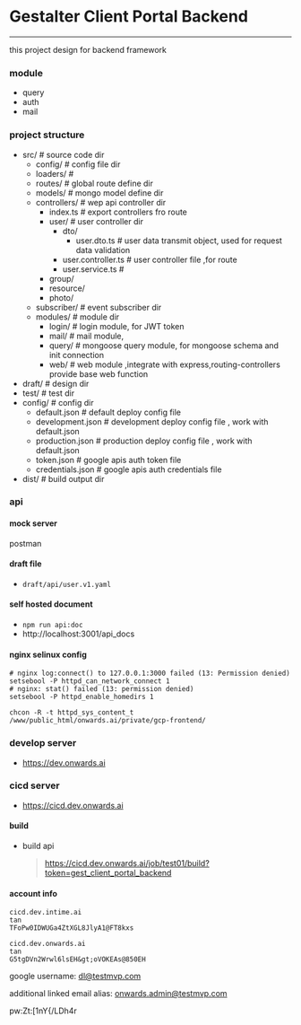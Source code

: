 # Gestalter Client Portal Backend
*********************************************************************

this project design for backend framework 

### module
- query
- auth
- mail

### project structure
- src/    # source code dir
  - config/ # config file dir
  - loaders/ # 
  - routes/ # global route define dir
  - models/ # mongo model define dir
  - controllers/ # wep api controller dir
    - index.ts # export controllers fro route
    - user/ # user controller dir
      - dto/ 
        - user.dto.ts # user data transmit object, used for request data validation 
      - user.controller.ts # user controller file ,for route
      - user.service.ts  # 
    - group/
    - resource/
    - photo/
  - subscriber/ # event subscriber dir 
  - modules/ # module dir
    - login/ # login module, for JWT token 
    - mail/ # mail module, 
    - query/ # mongoose query module, for mongoose schema and init connection
    - web/ # web module ,integrate with express,routing-controllers provide base web function
- draft/ # design dir 
- test/ # test dir
- config/ # config dir
  - default.json    # default deploy config file
  - development.json    # development deploy config file , work with default.json
  - production.json # production deploy config file , work with default.json
  - token.json   # google apis auth token file
  - credentials.json   # google apis auth credentials file
- dist/ # build output dir


### api 
#### mock server
postman
#### draft file 
- `draft/api/user.v1.yaml`
#### self hosted document
- `npm run api:doc`
- http://localhost:3001/api_docs


#### nginx selinux config

```
# nginx log:connect() to 127.0.0.1:3000 failed (13: Permission denied)
setsebool -P httpd_can_network_connect 1
# nginx: stat() failed (13: permission denied) 
setsebool -P httpd_enable_homedirs 1

chcon -R -t httpd_sys_content_t /www/public_html/onwards.ai/private/gcp-frontend/
```

### develop server
- https://dev.onwards.ai

### cicd server
- https://cicd.dev.onwards.ai
#### build
- build api 
  > https://cicd.dev.onwards.ai/job/test01/build?token=gest_client_portal_backend
#### account info
```
cicd.dev.intime.ai
tan
TFoPw0IDWUGa4ZtXGL8JlyA1@FT8kxs

cicd.dev.onwards.ai
tan
G5tgDVn2Wrwl6lsEH&gt;oVOKEAs@850EH
```


google username: dl@testmvp.com

additional linked email alias: onwards.admin@testmvp.com

pw:Zt:[1nY{/LDh4r

